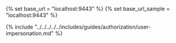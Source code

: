 {% set base_url = "localhost:9443" %}
{% set base_url_sample = "localhost:9443" %}

{% include "../../../../../includes/guides/authorization/user-impersonation.md" %}